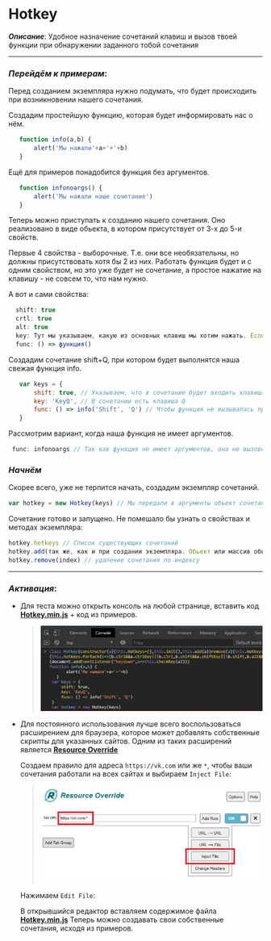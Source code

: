 ﻿# Hotkey

***Описание***:
Удобное назначение сочетаний клавиш и вызов твоей функции при обнаружении заданного тобой сочетания

***

### ***Перейдём к примерам***:
Перед созданием экземпляра нужно подумать, что будет происходить при возникновении нашего сочетания.

Создадим простейшую функцию, которая будет информировать нас о нём.
```js 
   function info(a,b) {
       alert('Мы нажали'+a+'+'+b) 
   }
```
Ещё для примеров понадобится функция без аргументов.
```js 
   function infonoargs() {
       alert('Мы нажали наше сочетание') 
   }
```
Теперь можно приступать к созданию нашего сочетания. Оно реализовано в виде обьекта, в котором присутствует от 3-х до 5-и свойств.

Первые 4 свойства - выборочные. Т.е. они все необязательны, но должны присутствовать хотя бы 2 из них. Работать функция будет и с одним свойством, но это уже будет не сочетание, а простое нажатие на клавишу - не совсем то, что нам нужно.

А вот и сами свойства:
```js
  shift: true
  crtl: true
  alt: true
  key: Тут мы указываем, какую из основных клавиш мы хотим нажать. Если мы хотим нажать клавишу от А до Z, к примеру G - пишем 'KeyG', от 0 до 9, к примеру 5 - пишем 'Digit5', от F1 до F12, к примеру F3 - пишем 'F3'. Если же вам не хватит такого набора, можете сами посмотреть, как начинается свойство code определённой группы клавиш.
  func: () => функция()
  ```

  Создадим сочетание shift+Q, при котором будет выполнятся наша свежая функция info.  
```js 
   var keys = {
       shift: true, // Указываем, что в сочетание будет входить клавиша shift
       key: 'KeyQ', // В сочетании есть клавиша Q 
       func: () => info('Shift', 'Q') // Чтобы функция не вызывалась при нажатии любой клавиши, а только при нашем сочетании, сделаем ей небольшую обёртку в виде () => наша_функция()
   }
```
  Рассмотрим вариант, когда наша функция не имеет аргументов.
  ```js
   func: infonoargs // Так как функция не имеет аргументов, она не вызовется сразу. Её можно написать без обёртки
  ```
  ### ***Начнём***
  Скорее всего, уже не терпится начать, создадим экземпляр сочетаний.
  ```js
  var hotkey = new Hotkey(keys) // Мы передали в аргументы обьект сочетания, но можно и массив обьектов new Hotkey([key1, key2])
  ```
  Сочетание готово и запущено. Не помешало бы узнать о свойствах и методах экземпляра:
  ```js
  hotkey.hotkeys // Список существующих сочетаний
  hotkey.add(так же, как и при создании экземпляра. Обьект или массив обьектов) // Добавление сочетания(-ий)
  hotkey.remove(index) // удаление сочетания по индексу
  ```

***

### ***Активация***:

- Для теста можно открыть консоль на любой странице, вставить код **[Hotkey.min.js](lib/Hotkey.min.js)** + код из примеров.

  > ![Вставка скрипта для активации в консоль](./imgs/1.png "Вставка скрипта для активации в консоль")

- Для постоянного использования лучше всего воспользоваться расширением для браузера, которое может добавлять собственные скрипты для указанных сайтов.
  Одним из таких расширений является **[Resource Override](https://chrome.google.com/webstore/detail/resource-override/pkoacgokdfckfpndoffpifphamojphii?hl=ru)**

  Создаем правило для адреса `https://vk.com` или же `*`, чтобы ваши сочетания работали на всех сайтах и выбираем `Inject File`:
  > ![Конфигурация Resource Override](https://raw.githubusercontent.com/neyasbltb88/vk-photo-download/master/img/4.jpg "Конфигурация Resource Override")

  Нажимаем `Edit File`:

  В открывшийся редактор вставляем содержимое файла **[Hotkey.min.js](lib/Hotkey.min.js)**
  Теперь можно создавать свои собственные сочетания, исходя из примеров.












